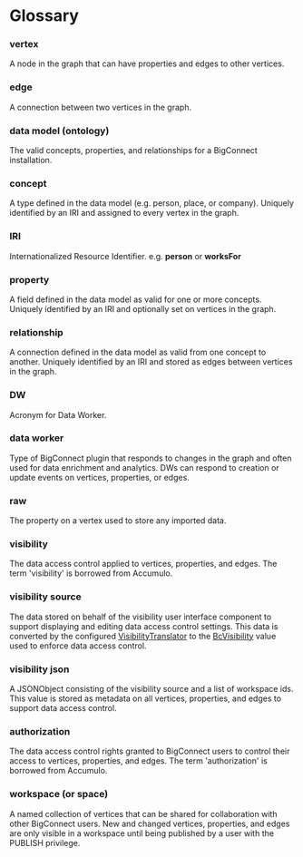 # Glossary

### vertex <a id="vertex"></a>

A node in the graph that can have properties and edges to other vertices.

### edge <a id="edge"></a>

A connection between two vertices in the graph.

### data model \(ontology\) <a id="ontology"></a>

The valid concepts, properties, and relationships for a BigConnect installation.

### concept <a id="concept"></a>

A type defined in the data model \(e.g. person, place, or company\). Uniquely identified by an IRI and assigned to every vertex in the graph.

### IRI <a id="iri"></a>

Internationalized Resource Identifier. e.g. **person** or **worksFor**

### property <a id="property"></a>

A field defined in the data model as valid for one or more concepts. Uniquely identified by an IRI and optionally set on vertices in the graph.

### relationship <a id="relationship"></a>

A connection defined in the data model as valid from one concept to another. Uniquely identified by an IRI and stored as edges between vertices in the graph.

### DW <a id="gpw"></a>

Acronym for Data Worker.

### data worker <a id="graph-property-worker"></a>

Type of BigConnect plugin that responds to changes in the graph and often used for data enrichment and analytics. DWs can respond to creation or update events on vertices, properties, or edges.

### raw <a id="raw"></a>

The property on a vertex used to store any imported data.

### visibility <a id="visibility"></a>

The data access control applied to vertices, properties, and edges. The term 'visibility' is borrowed from Accumulo.

### visibility source <a id="visibility-source"></a>

The data stored on behalf of the visibility user interface component to support displaying and editing data access control settings. This data is converted by the configured [VisibilityTranslator](https://github.com/mware-solutions/bigconnect/blob/master/bc-common/src/main/java/com/mware/core/security/VisibilityTranslator.java) to the [BcVisibility](https://github.com/mware-solutions/bigconnect/blob/master/bc-common/src/main/java/com/mware/core/security/BcVisibility.java) value used to enforce data access control.

### visibility json <a id="visibility-json"></a>

A JSONObject consisting of the visibility source and a list of workspace ids. This value is stored as metadata on all vertices, properties, and edges to support data access control.

### authorization <a id="authorization"></a>

The data access control rights granted to BigConnect users to control their access to vertices, properties, and edges. The term 'authorization' is borrowed from Accumulo.

### workspace \(or space\) <a id="case"></a>

A named collection of vertices that can be shared for collaboration with other BigConnect users. New and changed vertices, properties, and edges are only visible in a workspace until being published by a user with the PUBLISH privilege.

